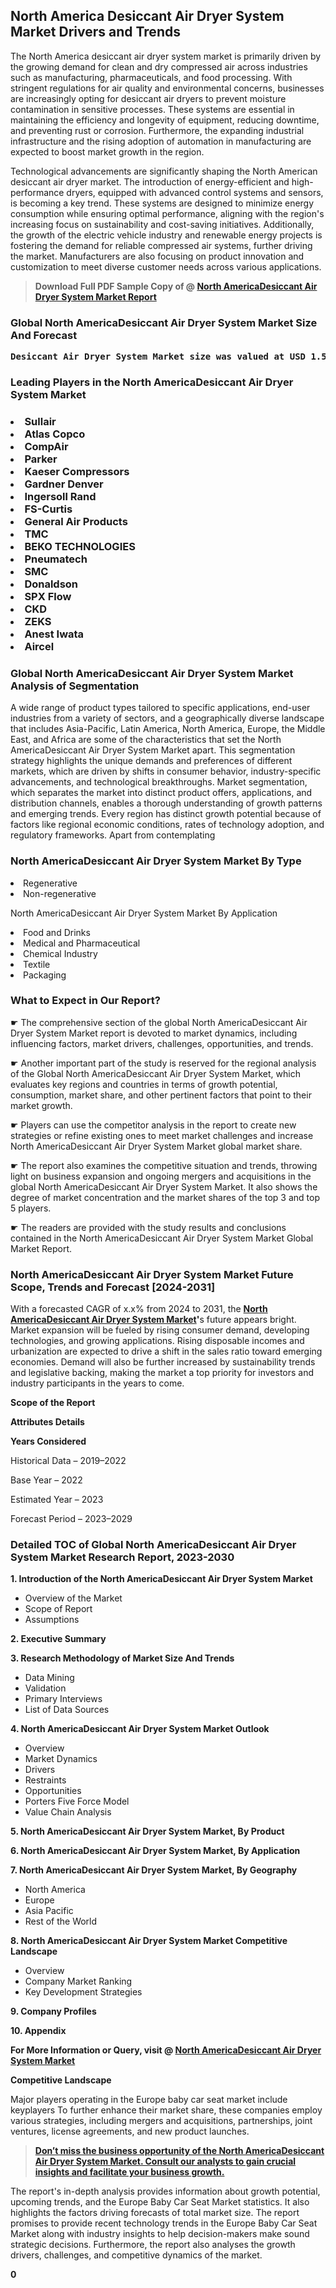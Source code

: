 <p><h2>North America Desiccant Air Dryer System Market Drivers and Trends</h2><p>The North America desiccant air dryer system market is primarily driven by the growing demand for clean and dry compressed air across industries such as manufacturing, pharmaceuticals, and food processing. With stringent regulations for air quality and environmental concerns, businesses are increasingly opting for desiccant air dryers to prevent moisture contamination in sensitive processes. These systems are essential in maintaining the efficiency and longevity of equipment, reducing downtime, and preventing rust or corrosion. Furthermore, the expanding industrial infrastructure and the rising adoption of automation in manufacturing are expected to boost market growth in the region.</p><p>Technological advancements are significantly shaping the North American desiccant air dryer market. The introduction of energy-efficient and high-performance dryers, equipped with advanced control systems and sensors, is becoming a key trend. These systems are designed to minimize energy consumption while ensuring optimal performance, aligning with the region's increasing focus on sustainability and cost-saving initiatives. Additionally, the growth of the electric vehicle industry and renewable energy projects is fostering the demand for reliable compressed air systems, further driving the market. Manufacturers are also focusing on product innovation and customization to meet diverse customer needs across various applications.</p></p><blockquote id="" class=""><strong>Download Full PDF Sample Copy of @&nbsp;<a href="https://www.verifiedmarketreports.com/download-sample/?rid=663486&utm_source=GitHub-Jan&utm_medium=290" target="_blank">North AmericaDesiccant Air Dryer System Market Report</a>&nbsp;&nbsp;</strong></blockquote><h3 id="" class=""><strong>Global&nbsp;North AmericaDesiccant Air Dryer System Market Size And Forecast</strong></h3><pre class="reader-text-block__code-block"><strong>Desiccant Air Dryer System Market size was valued at USD 1.5 Billion in 2022 and is projected to reach USD 2.8 Billion by 2030, growing at a CAGR of 8.5% from 2024 to 2030.</strong></pre><h3 id="" class="">Leading Players in the&nbsp;North AmericaDesiccant Air Dryer System Market</h3><h3 class=""></Li><Li>Sullair</Li><Li> Atlas Copco</Li><Li> CompAir</Li><Li> Parker</Li><Li> Kaeser Compressors</Li><Li> Gardner Denver</Li><Li> Ingersoll Rand</Li><Li> FS-Curtis</Li><Li> General Air Products</Li><Li> TMC</Li><Li> BEKO TECHNOLOGIES</Li><Li> Pneumatech</Li><Li> SMC</Li><Li> Donaldson</Li><Li> SPX Flow</Li><Li> CKD</Li><Li> ZEKS</Li><Li> Anest Iwata</Li><Li> Aircel</h3><h3 id="" class="">Global&nbsp;North AmericaDesiccant Air Dryer System Market Analysis of Segmentation</h3><p id="" class="">A wide range of product types tailored to specific applications, end-user industries from a variety of sectors, and a geographically diverse landscape that includes Asia-Pacific, Latin America, North America, Europe, the Middle East, and Africa are some of the characteristics that set the North AmericaDesiccant Air Dryer System Market apart. This segmentation strategy highlights the unique demands and preferences of different markets, which are driven by shifts in consumer behavior, industry-specific advancements, and technological breakthroughs. Market segmentation, which separates the market into distinct product offers, applications, and distribution channels, enables a thorough understanding of growth patterns and emerging trends. Every region has distinct growth potential because of factors like regional economic conditions, rates of technology adoption, and regulatory frameworks. Apart from contemplating</p><h3 id="" class="">North AmericaDesiccant Air Dryer System Market&nbsp;By Type</h3><p></Li><Li>Regenerative</Li><Li> Non-regenerative</p><div class="" data-test-id=""><p>North AmericaDesiccant Air Dryer System Market&nbsp;By Application</p></div><p class=""></Li><Li>Food and Drinks</Li><Li> Medical and Pharmaceutical</Li><Li> Chemical Industry</Li><Li> Textile</Li><Li> Packaging</p><div class="" data-test-id=""><h3><span class="">What to Expect in Our Report?</span></h3></div><div class="" data-test-id=""><p><span class="">☛ The comprehensive section of the global North AmericaDesiccant Air Dryer System Market report is devoted to market dynamics, including influencing factors, market drivers, challenges, opportunities, and trends.</span></p></div><div class="" data-test-id=""><p><span class="">☛ Another important part of the study is reserved for the regional analysis of the Global North AmericaDesiccant Air Dryer System Market, which evaluates key regions and countries in terms of growth potential, consumption, market share, and other pertinent factors that point to their market growth.</span></p></div><div class="" data-test-id=""><p><span class="">☛ Players can use the competitor analysis in the report to create new strategies or refine existing ones to meet market challenges and increase North AmericaDesiccant Air Dryer System Market global market share.</span></p></div><div class="" data-test-id=""><p><span class="">☛ The report also examines the competitive situation and trends, throwing light on business expansion and ongoing mergers and acquisitions in the global North AmericaDesiccant Air Dryer System Market. It also shows the degree of market concentration and the market shares of the top 3 and top 5 players.</span></p></div><div class="" data-test-id=""><p><span class="">☛ The readers are provided with the study results and conclusions contained in the North AmericaDesiccant Air Dryer System Market Global Market Report.</span></p></div><div class="" data-test-id=""><h3><span class="">North AmericaDesiccant Air Dryer System Market Future Scope, Trends and Forecast [2024-2031]</span></h3></div><div class="" data-test-id=""><p><span class="">With a forecasted CAGR of x.x% from 2024 to 2031, the <strong><a href="https://www.verifiedmarketreports.com/download-sample/?rid=663486&utm_source=GitHub-Jan&utm_medium=290" target="_blank">North AmericaDesiccant Air Dryer System Market</a>'</strong>s future appears bright. Market expansion will be fueled by rising consumer demand, developing technologies, and growing applications. Rising disposable incomes and urbanization are expected to drive a shift in the sales ratio toward emerging economies. Demand will also be further increased by sustainability trends and legislative backing, making the market a top priority for investors and industry participants in the years to come.</span></p><p id="ember66" class="ember-view reader-text-block__paragraph"><strong>Scope of the Report</strong></p><p id="ember67" class="ember-view reader-text-block__paragraph"><strong>Attributes Details</strong></p><p id="ember68" class="ember-view reader-text-block__paragraph"><strong>Years Considered</strong></p><p id="ember69" class="ember-view reader-text-block__paragraph">Historical Data &ndash; 2019&ndash;2022</p><p id="ember70" class="ember-view reader-text-block__paragraph">Base Year &ndash; 2022</p><p id="ember71" class="ember-view reader-text-block__paragraph">Estimated Year &ndash; 2023</p><p id="ember72" class="ember-view reader-text-block__paragraph">Forecast Period &ndash; 2023&ndash;2029</p></div><h3 id="" class="">Detailed TOC of Global North AmericaDesiccant Air Dryer System Market Research Report, 2023-2030</h3><p id="" class=""><strong>1. Introduction of the North AmericaDesiccant Air Dryer System Market</strong></p><ul><li>Overview of the Market</li><li>Scope of Report</li><li>Assumptions</li></ul><p id="" class=""><strong>2. Executive Summary</strong></p><p id="" class=""><strong>3. Research Methodology of Market Size And Trends</strong></p><ul><li>Data Mining</li><li>Validation</li><li>Primary Interviews</li><li>List of Data Sources</li></ul><p id="" class=""><strong>4. North AmericaDesiccant Air Dryer System Market Outlook</strong></p><ul><li>Overview</li><li>Market Dynamics</li><li>Drivers</li><li>Restraints</li><li>Opportunities</li><li>Porters Five Force Model</li><li>Value Chain Analysis</li></ul><p id="" class=""><strong>5. North AmericaDesiccant Air Dryer System Market, By Product</strong></p><p id="" class=""><strong>6. North AmericaDesiccant Air Dryer System Market, By Application</strong></p><p id="" class=""><strong>7. North AmericaDesiccant Air Dryer System Market, By Geography</strong></p><ul><li>North America</li><li>Europe</li><li>Asia Pacific</li><li>Rest of the World</li></ul><p id="" class=""><strong>8. North AmericaDesiccant Air Dryer System Market Competitive Landscape</strong></p><ul><li>Overview</li><li>Company Market Ranking</li><li>Key Development Strategies</li></ul><p id="" class=""><strong>9. Company Profiles</strong></p><p id="" class=""><strong>10. Appendix</strong></p><p><strong>For More Information or Query, visit&nbsp;@ <a href="https://www.verifiedmarketreports.com/product/desiccant-air-dryer-system-market/" target="_blank">North AmericaDesiccant Air Dryer System Market</a></strong></p><p id="ember61" class="ember-view reader-text-block__paragraph"><strong>Competitive Landscape</strong></p><p id="ember62" class="ember-view reader-text-block__paragraph">Major players operating in the Europe baby car seat market include keyplayers To further enhance their market share, these companies employ various strategies, including mergers and acquisitions, partnerships, joint ventures, license agreements, and new product launches.</p><blockquote id="ember63" class="ember-view reader-text-block__blockquote"><strong><a href="https://www.verifiedmarketreports.com/download-sample/?rid=663486&utm_source=GitHub-Jan&utm_medium=290" target="_blank">Don&rsquo;t miss the business opportunity of the North AmericaDesiccant Air Dryer System Market. Consult our analysts to gain crucial insights and facilitate your business growth.</a></strong></blockquote><p id="ember64" class="ember-view reader-text-block__paragraph">The report's in-depth analysis provides information about growth potential, upcoming trends, and the Europe Baby Car Seat Market statistics. It also highlights the factors driving forecasts of total market size. The report promises to provide recent technology trends in the Europe Baby Car Seat Market along with industry insights to help decision-makers make sound strategic decisions. Furthermore, the report also analyses the growth drivers, challenges, and competitive dynamics of the market.</p><p class="ember-view reader-text-block__paragraph"><strong>0</strong></p>
